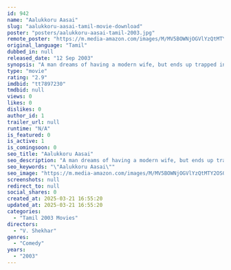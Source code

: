 ```yaml
---
id: 942
name: "Aalukkoru Aasai"
slug: "aalukkoru-aasai-tamil-movie-download"
poster: "posters/aalukkoru-aasai-tamil-2003.jpg"
remote_poster: "https://m.media-amazon.com/images/M/MV5BOWNjOGVlYzQtMTY2OS00ZWNhLWI0YjUtYWFhM2MzMWJkNDI2XkEyXkFqcGdeQXVyMjA4OTI5NDQ@._V1_SX300.jpg"
original_language: "Tamil"
dubbed_in: null
released_date: "12 Sep 2003"
synopsis: "A man dreams of having a modern wife, but ends up trapped in a marriage to an illiterate village girl."
type: "movie"
rating: "2.9"
imdbid: "tt7897230"
tmdbid: null
views: 0
likes: 0
dislikes: 0
author_id: 1
trailer_url: null
runtime: "N/A"
is_featured: 0
is_active: 1
is_comingsoon: 0
seo_title: "Aalukkoru Aasai"
seo_description: "A man dreams of having a modern wife, but ends up trapped in a marriage to an illiterate village girl."
seo_keywords: "\"Aalukkoru Aasai\""
seo_image: "https://m.media-amazon.com/images/M/MV5BOWNjOGVlYzQtMTY2OS00ZWNhLWI0YjUtYWFhM2MzMWJkNDI2XkEyXkFqcGdeQXVyMjA4OTI5NDQ@._V1_SX300.jpg"
screenshots: null
redirect_to: null
social_shares: 0
created_at: 2025-03-21 16:55:20
updated_at: 2025-03-21 16:55:20
categories:
  - "Tamil 2003 Movies"
directors:
  - "V. Shekhar"
genres:
  - "Comedy"
years:
  - "2003"
---
```


